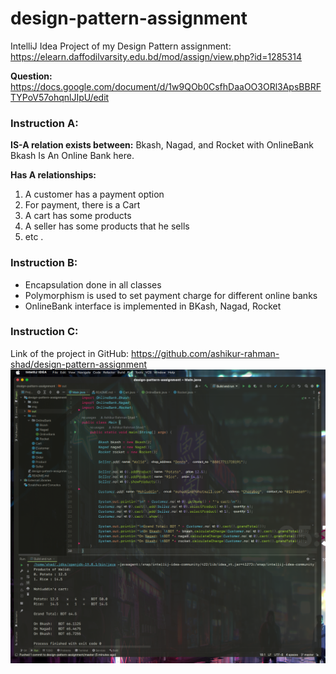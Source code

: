 # design-pattern-assignment

IntelliJ Idea Project of my Design Pattern assignment: https://elearn.daffodilvarsity.edu.bd/mod/assign/view.php?id=1285314

**Question:** https://docs.google.com/document/d/1w9QOb0CsfhDaaOO3ORl3ApsBBRFTYPoV57ohqnlJIpU/edit

### Instruction A:

**IS-A relation exists between:**
Bkash, Nagad, and Rocket with OnlineBank
Bkash Is An Online Bank here.

**Has A relationships:**
1. A customer has a payment option
2. For payment, there is a Cart
3. A cart has some products
4. A seller has some products that he sells
5. etc
.

### Instruction B:

* Encapsulation done in all classes
* Polymorphism is used to set payment charge for different online banks
* OnlineBank interface is implemented in BKash, Nagad, Rocket

### Instruction C:


Link of the project in GitHub:
https://github.com/ashikur-rahman-shad/design-pattern-assignment
![](img/code-preview.png)
